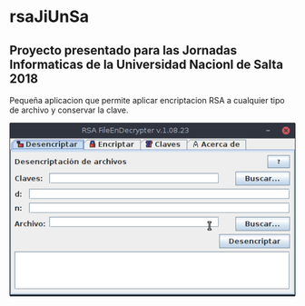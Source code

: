 # rsaJiUnSa
## Proyecto presentado para las Jornadas Informaticas de la Universidad Nacionl de Salta 2018
Pequeña aplicacion que permite aplicar encriptacion RSA a cualquier tipo de archivo y conservar la clave.

![alt text](https://github.com/AntonCorrea/rsaJiUnSa/blob/master/rsa1.png "Screenshot")
